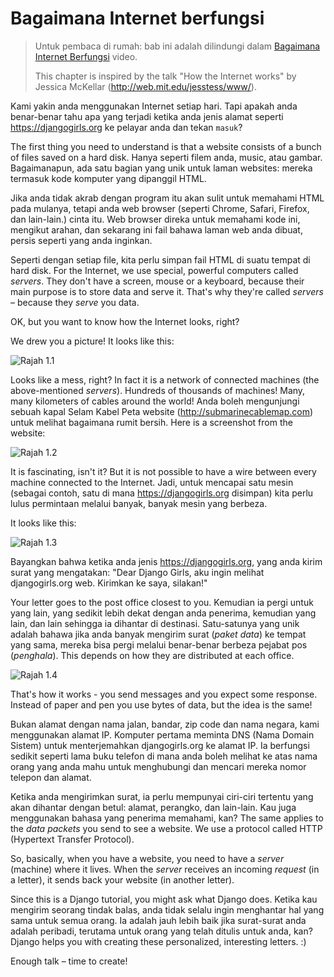 # Bagaimana Internet berfungsi

> Untuk pembaca di rumah: bab ini adalah dilindungi dalam [Bagaimana Internet Berfungsi](https://www.youtube.com/watch?v=oM9yAA09wdc) video.
> 
> This chapter is inspired by the talk "How the Internet works" by Jessica McKellar (http://web.mit.edu/jesstess/www/).

Kami yakin anda menggunakan Internet setiap hari. Tapi apakah anda benar-benar tahu apa yang terjadi ketika anda jenis alamat seperti https://djangogirls.org ke pelayar anda dan tekan `masuk`?

The first thing you need to understand is that a website consists of a bunch of files saved on a hard disk. Hanya seperti filem anda, music, atau gambar. Bagaimanapun, ada satu bagian yang unik untuk laman websites: mereka termasuk kode komputer yang dipanggil HTML.

Jika anda tidak akrab dengan program itu akan sulit untuk memahami HTML pada mulanya, tetapi anda web browser (seperti Chrome, Safari, Firefox, dan lain-lain.) cinta itu. Web browser direka untuk memahami kode ini, mengikut arahan, dan sekarang ini fail bahawa laman web anda dibuat, persis seperti yang anda inginkan.

Seperti dengan setiap file, kita perlu simpan fail HTML di suatu tempat di hard disk. For the Internet, we use special, powerful computers called *servers*. They don't have a screen, mouse or a keyboard, because their main purpose is to store data and serve it. That's why they're called *servers* – because they *serve* you data.

OK, but you want to know how the Internet looks, right?

We drew you a picture! It looks like this:

![Rajah 1.1](images/internet_1.png)

Looks like a mess, right? In fact it is a network of connected machines (the above-mentioned *servers*). Hundreds of thousands of machines! Many, many kilometers of cables around the world! Anda boleh mengunjungi sebuah kapal Selam Kabel Peta website (http://submarinecablemap.com) untuk melihat bagaimana rumit bersih. Here is a screenshot from the website:

![Rajah 1.2](images/internet_3.png)

It is fascinating, isn't it? But it is not possible to have a wire between every machine connected to the Internet. Jadi, untuk mencapai satu mesin (sebagai contoh, satu di mana https://djangogirls.org disimpan) kita perlu lulus permintaan melalui banyak, banyak mesin yang berbeza.

It looks like this:

![Rajah 1.3](images/internet_2.png)

Bayangkan bahwa ketika anda jenis https://djangogirls.org, yang anda kirim surat yang mengatakan: "Dear Django Girls, aku ingin melihat djangogirls.org web. Kirimkan ke saya, silakan!"

Your letter goes to the post office closest to you. Kemudian ia pergi untuk yang lain, yang sedikit lebih dekat dengan anda penerima, kemudian yang lain, dan lain sehingga ia dihantar di destinasi. Satu-satunya yang unik adalah bahawa jika anda banyak mengirim surat (*paket data*) ke tempat yang sama, mereka bisa pergi melalui benar-benar berbeza pejabat pos (*penghala*). This depends on how they are distributed at each office.

![Rajah 1.4](images/internet_4.png)

That's how it works - you send messages and you expect some response. Instead of paper and pen you use bytes of data, but the idea is the same!

Bukan alamat dengan nama jalan, bandar, zip code dan nama negara, kami menggunakan alamat IP. Komputer pertama meminta DNS (Nama Domain Sistem) untuk menterjemahkan djangogirls.org ke alamat IP. Ia berfungsi sedikit seperti lama buku telefon di mana anda boleh melihat ke atas nama orang yang anda mahu untuk menghubungi dan mencari mereka nomor telepon dan alamat.

Ketika anda mengirimkan surat, ia perlu mempunyai ciri-ciri tertentu yang akan dihantar dengan betul: alamat, perangko, dan lain-lain. Kau juga menggunakan bahasa yang penerima memahami, kan? The same applies to the *data packets* you send to see a website. We use a protocol called HTTP (Hypertext Transfer Protocol).

So, basically, when you have a website, you need to have a *server* (machine) where it lives. When the *server* receives an incoming *request* (in a letter), it sends back your website (in another letter).

Since this is a Django tutorial, you might ask what Django does. Ketika kau mengirim seorang tindak balas, anda tidak selalu ingin menghantar hal yang sama untuk semua orang. Ia adalah jauh lebih baik jika surat-surat anda adalah peribadi, terutama untuk orang yang telah ditulis untuk anda, kan? Django helps you with creating these personalized, interesting letters. :)

Enough talk – time to create!